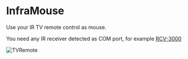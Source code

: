 # InfraMouse
Use your IR TV remote control as mouse.

You need any IR receiver detected as COM port, for example [RCV-3000](http://www.celadon.com/infrared-receiver-specs/RCV-3000_USB_receiver_specs.html)

![TVRemote](https://www.lifewire.com/thmb/_SqbqfmlY4FNndyhGD3LmlTsm9Q=/1500x972/filters:no_upscale():max_bytes(150000):strip_icc()/ge-logitech-rca-remotes-amzn-xxx-5b2425d9a9d4f900374f4b78.jpg)
